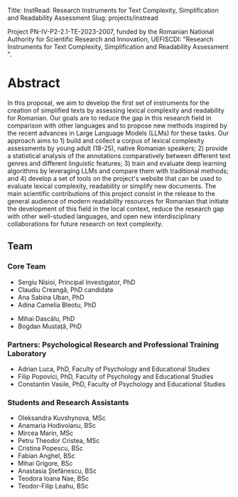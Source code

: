 Title: InstRead: Research Instruments for Text Complexity, Simplification and Readability Assessment 
Slug: projects/instread

Project PN-IV-P2-2.1-TE-2023-2007, funded by the Romanian National Authority for Scientific Research and Innovation, UEFISCDI: "Research Instruments for Text Complexity, Simplification and Readability Assessment ".

# Abstract

In this proposal, we aim to develop the first set of instruments for the creation of simplified texts by assessing lexical complexity and readability for Romanian. Our goals are to reduce the gap in this research field in comparison with other languages and to propose new methods inspired by the recent advances in Large Language Models (LLMs) for these tasks.
Our approach aims to 1) build and collect a corpus of lexical complexity assessments by young adult (18-25), native Romanian speakers; 2) provide a statistical analysis of the annotations comparatively between different text genres and different linguistic features; 3) train and evaluate deep learning algorithms by leveraging LLMs and compare them with traditional methods; and 4) develop a set of tools on the project's website that can be used to evaluate lexical complexity, readability or simplify new documents. The main scientific contributions of this project consist in the release to the general audience of modern readability resources for Romanian that initiate the development of this field in the local context, reduce the research gap with other well-studied languages, and open new interdisciplinary collaborations for future research on text complexity. 

## Team
### Core Team

- Sergiu Nisioi, Principal Investigator, PhD
- Claudiu Creangă, PhD candidate <!--  at the Interdisciplinary School of Doctoral Studies, University of Bucharest -->
- Ana Sabina Uban, PhD <!--, Assoc. Prof. at the Faculty of Mathematics and Computer Science, University of Bucharest -->
- Adina Camelia Bleotu, PhD
<!--, Assistant Prof. at the Faculty of Foreign Languages and Literatures
-->
- Mihai Dascălu, PhD <!--, Full Prof. at the National University of Science and Technology POLITEHNICA -->
- Bogdan Mustață, PhD <!--, CINETic Laboratory, Assoc. Prof. at the I. L. Caragiale National University of Theatre and Film -->

### Partners: Psychological Research and Professional Training Laboratory
- Adrian Luca, PhD, Faculty of Psychology and Educational Studies 
- Filip Popovici, PhD, Faculty of Psychology and Educational Studies 
- Constantin Vasile, PhD, Faculty of Psychology and Educational Studies

### Students and Research Assistants
- Oleksandra Kuvshynova, MSc
- Anamaria Hodivoianu, BSc
- Mircea Marin, MSc
- Petru Theodor Cristea, MSc
- Cristina Popescu, BSc
- Fabian Anghel, BSc
- Mihai Grigore, BSc
- Anastasia Ștefănescu, BSc
- Teodora Ioana Nae, BSc
- Teodor-Filip Leahu, BSc
